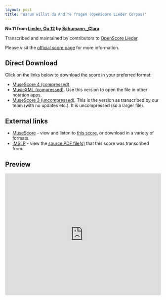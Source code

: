 ```yaml
---
layout: post
title: 'Warum willst du And’re fragen (OpenScore Lieder Corpus)'
---
```


__No.11 from [Lieder, Op.12](https://fourscoreandmore.org/openscore/lieder/Schumann,_Clara/Lieder,_Op.12/) by [Schumann,_Clara](https://fourscoreandmore.org/openscore/lieder/Schumann,_Clara)__

Transcribed and maintained by contributors to [OpenScore Lieder].

Please visit the [official score page] for more information.

[official score page]: https://musescore.com/openscore-lieder-corpus/scores/5197231
[OpenScore Lieder]: https://musescore.com/openscore-lieder-corpus

## Direct Download

Click on the links below to download the score in your preferred format:
- [MuseScore 4 (compressed)](https://fourscoreandmore.org/openscore/lieder/Schumann,_Clara/Lieder,_Op.12/11_Warum_willst_du_And%E2%80%99re_fragen.mscz).
- [MusicXML (compressed)](https://fourscoreandmore.org/openscore/lieder/Schumann,_Clara/Lieder,_Op.12/11_Warum_willst_du_And%E2%80%99re_fragen.mxl). Use this version to open the file in other notation apps.
- [MuseScore 3 (uncompressed)](https://raw.githubusercontent.com/OpenScore/Lieder/refs/heads/main/scores/Schumann,_Clara/Lieder,_Op.12/11_Warum_willst_du_And%E2%80%99re_fragen/lc5197231.mscx). This is the version as transcribed by our team (with no updates etc.). It is uncompressed (so a larger file).

## External links

- [MuseScore] - view and listen to [this score][MuseScore], or download in a variety of formats.
- [IMSLP] - view the [source PDF file(s)][IMSLP] that this score was transcribed from.

[MuseScore]: https://musescore.com/score/5197231
[IMSLP]: https://imslp.org/wiki/Special:ReverseLookup/270918

## Preview

<iframe width="100%" height="394" src="https://musescore.com/openscore-lieder-corpus/scores/5197231/embed" frameborder="0" allowfullscreen allow="autoplay; fullscreen"></iframe>
